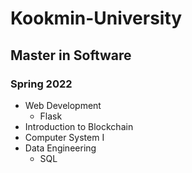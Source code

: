 # Kookmin-University

## Master in Software

### Spring 2022

- Web Development
  -  Flask
- Introduction to Blockchain
- Computer System I
- Data Engineering
  -  SQL
